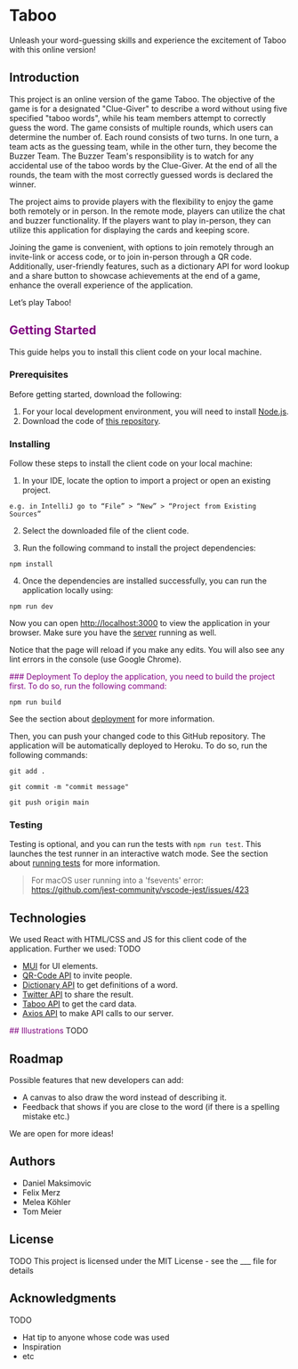 # Taboo
Unleash your word-guessing skills and experience the excitement of Taboo with this online version!

## Introduction
This project is an online version of the game Taboo. The objective of the game is for a designated "Clue-Giver" to describe a word without using five specified "taboo words",
while his team members attempt to correctly guess the word. The game consists of multiple rounds, which users can determine the number of. 
Each round consists of two turns. In one turn, a team acts as the guessing team, while in the other turn, they become the Buzzer Team. 
The Buzzer Team's responsibility is to watch for any accidental use of the taboo words by the Clue-Giver. 
At the end of all the rounds, the team with the most correctly guessed words is declared the winner.

The project aims to provide players with the flexibility to enjoy the game both remotely or in person. In the remote mode, players can utilize the chat and buzzer functionality. 
If the players want to play in-person, they can utilize this application for displaying the cards and keeping score.

Joining the game is convenient, with options to join remotely through an invite-link or access code, or to join in-person through a QR code. 
Additionally, user-friendly features, such as a dictionary API for word lookup and a share button to showcase achievements at the end of a game, enhance the overall experience of the application.

Let’s play Taboo!

<h2 style="color:purple;">Getting Started</h2>
This guide helps you to install this client code on your local machine.

### Prerequisites
Before getting started, download the following:

1. For your local development environment, you will need to install [Node.js](https://nodejs.org/en).
2. Download the code of [this repository](https://github.com/sopra-fs23-group-05/Client).

### Installing
Follow these steps to install the client code on your local machine:

1. In your IDE, locate the option to import a project or open an existing project.

```
e.g. in IntelliJ go to “File” > “New” > “Project from Existing Sources”
```

2. Select the downloaded file of the client code.

3. Run the following command to install the project dependencies:

```
npm install
```

4. Once the dependencies are installed successfully, you can run the application locally using:

``` 
npm run dev 
```
Now you can open [http://localhost:3000](http://localhost:3000) to view the application in your browser. Make sure you have the [server](https://github.com/sopra-fs23-group-05/Server) running as well.

Notice that the page will reload if you make any edits. You will also see any lint errors in the console (use Google Chrome).

<span style="color:purple">### Deployment
To deploy the application, you need to build the project first. To do so, run the following command:

``` 
npm run build 
```   

See the section about [deployment](https://facebook.github.io/create-react-app/docs/deployment) for more information.

Then, you can push your changed code to this GitHub repository. The application will be automatically deployed to Heroku. To do so, run the following commands:

```
git add .
```

```
git commit -m "commit message"
```

```
git push origin main
```

### Testing
Testing is optional, and you can run the tests with `npm run test`.
This launches the test runner in an interactive watch mode. See the section about [running tests](https://facebook.github.io/create-react-app/docs/running-tests) for more information.

> For macOS user running into a 'fsevents' error: https://github.com/jest-community/vscode-jest/issues/423

## Technologies
We used React with HTML/CSS and JS for this client code of the application. Further we used:
TODO 

* [MUI](https://mui.com) for UI elements.
* [QR-Code API]() to invite people.
* [Dictionary API](https://www.datamuse.com/api/) to get definitions of a word.
* [Twitter API](https://developer.twitter.com/en/docs/twitter-api) to share the result.
* [Taboo API](https://github.com/Kovah/Taboo-Data) to get the card data.
* [Axios API]() to make API calls to our server.

<span style="color:purple">## Illustrations</span>
TODO

## Roadmap
Possible features that new developers can add:
* A canvas to also draw the word instead of describing it. 
* Feedback that shows if you are close to the word (if there is a spelling mistake etc.)

We are open for more ideas!

## Authors
* Daniel Maksimovic
* Felix Merz
* Melea Köhler
* Tom Meier

## License
TODO
This project is licensed under the MIT License - see the ___ file for details

## Acknowledgments
TODO
* Hat tip to anyone whose code was used
* Inspiration
* etc

